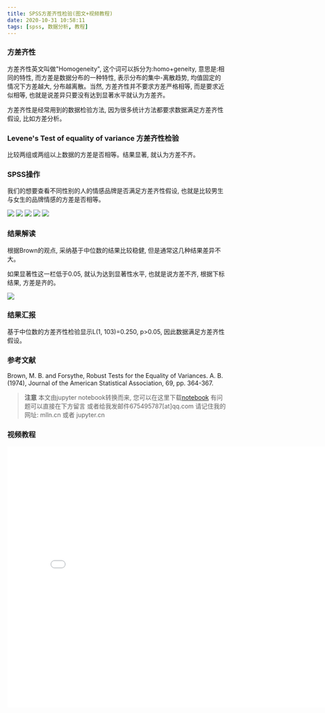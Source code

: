 ```yaml
---
title: SPSS方差齐性检验(图文+视频教程)
date: 2020-10-31 10:58:11
tags: [spss, 数据分析, 教程]
---
```


### 方差齐性

方差齐性英文叫做"Homogeneity", 这个词可以拆分为:homo+geneity, 意思是:相同的特性, 而方差是数据分布的一种特性, 表示分布的集中-离散趋势, 
均值固定的情况下方差越大, 分布越离散。当然, 方差齐性并不要求方差严格相等, 而是要求近似相等, 也就是说差异只要没有达到显著水平就认为方差齐。

方差齐性是经常用到的数据检验方法, 因为很多统计方法都要求数据满足方差齐性假设, 比如方差分析。

<!-- more -->

### Levene's Test of equality of variance 方差齐性检验

比较两组或两组以上数据的方差是否相等。结果显著, 就认为方差不齐。

### SPSS操作

我们的想要查看不同性别的人的情感品牌是否满足方差齐性假设, 也就是比较男生与女生的品牌情感的方差是否相等。

<img src="imgs/06-01.png">

<img src="imgs/06-02.png">

<img src="imgs/06-03.png">

<img src="imgs/06-04.png">

<img src="imgs/06-05.png">

### 结果解读

根据Brown的观点, 采纳基于中位数的结果比较稳健, 但是通常这几种结果差异不大。

如果显著性这一栏低于0.05, 就认为达到显著性水平, 也就是说方差不齐, 根据下标结果, 方差是齐的。

<img src="imgs/06-06.png">

### 结果汇报

基于中位数的方差齐性检验显示L(1, 103)=0.250, p>0.05, 因此数据满足方差齐性假设。

### 参考文献

Brown, M. B. and Forsythe, Robust Tests for the Equality of Variances. A. B. (1974), Journal of the American Statistical Association, 69, pp. 364-367.


> **注意**
> 本文由jupyter notebook转换而来, 您可以在这里下载[notebook](06-方差齐性检验.ipynb)
> 有问题可以直接在下方留言
> 或者给我发邮件675495787[at]qq.com
> 请记住我的网址: mlln.cn 或者 jupyter.cn

### 视频教程

<iframe src="//player.bilibili.com/player.html?bvid=BV14y4y1k7AS&page=1" scrolling="no" border="0" frameborder="no" framespacing="0" allowfullscreen="true" style="width:800px;height:600px"> </iframe>